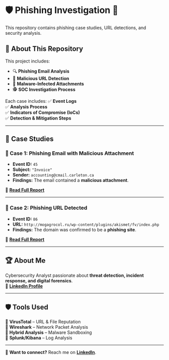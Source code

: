 # 🛡️ Phishing Investigation 🚨  
This repository contains phishing case studies, URL detections, and security analysis.

## 📖 About This Repository  
This project includes:
- 🔍 **Phishing Email Analysis**
- 🚨 **Malicious URL Detection**
- 🦠 **Malware-Infected Attachments**
- 🕵️ **SOC Investigation Process**

Each case includes:
✅ **Event Logs**  
✅ **Analysis Process**  
✅ **Indicators of Compromise (IoCs)**  
✅ **Detection & Mitigation Steps**  

---

## 📂 Case Studies  
### 📌 Case 1: Phishing Email with Malicious Attachment  
- **Event ID:** `45`
- **Subject:** `"Invoice"`
- **Sender:** `accounting@cmail.carleton.ca`
- **Findings:** The email contained a **malicious attachment**.

📄 **[Read Full Report](cases/phishing_email_case1.md)**  

---

### 📌 Case 2: Phishing URL Detected  
- **Event ID:** `86`
- **URL:** `http://mogagrocol.ru/wp-content/plugins/akismet/fv/index.php`
- **Findings:** The domain was confirmed to be a **phishing site**.

📄 **[Read Full Report](cases/phishing_url_case2.md)**  

---

## 🏆 About Me  
Cybersecurity Analyst passionate about **threat detection, incident response, and digital forensics**.  
🔗 **[LinkedIn Profile](https://linkedin.com/in/yourname)**  

---

## 🛡️ Tools Used  
🔹 **VirusTotal** – URL & File Reputation  
🔹 **Wireshark** – Network Packet Analysis  
🔹 **Hybrid Analysis** – Malware Sandboxing  
🔹 **Splunk/Kibana** – Log Analysis  

---
📌 **Want to connect?** Reach me on **[LinkedIn](https://linkedin.com/in/yourname)**.  
